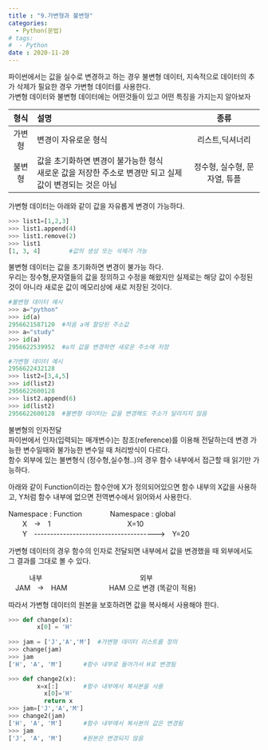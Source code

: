 ```yaml
---
title : "9.가변형과 불변형"
categories:
  - Python(문법)
# tags:
#  - Python
date : 2020-11-20
---
```


파이썬에서는 값을 실수로 변경하고 하는 경우 불변형 데이터, 지속적으로 데이터의 추가 삭제가 필요한 경우 가변형 데이터를 사용한다.  
가변형 데이터와 불변형 데이터에는 어떤것들이 있고 어떤 특징을 가지는지 알아보자  
  
  
| 형식 | 설명 | 종류 |
|:--:|:---|:--:|
| 가변형 | 변경이 자유로운 형식 | 리스트,딕셔너리 |
| 불변형 | 값을 초기화하면 변경이 불가능한 형식 <br> 새로운 값을 저장한 주소로 변경만 되고 실제 값이 변경되는 것은 아님 | 정수형, 실수형, 문자열, 튜플 |

가변형 데이터는 아래와 같이 값을 자유롭게 변경이 가능하다.

```python 
>>> list1=[1,2,3]
>>> list1.append(4)
>>> list1.remove(2)
>>> list1
[1, 3, 4]        #값의 생성 또는 삭제가 가능
```

불변형 데이터는 값을 초기화하면 변경이 불가능 하다.  
우리는 정수형,문자열들의 값을 정의하고 수정을 해왔지만 실제로는 해당 값이 수정된 것이 아니라 새로운 값이 메모리상에 새로 저장된 것이다.  

```python
#불변형 데이터 예시
>>> a="python"
>>> id(a)
2956621587120  #처음 a에 할당된 주소값
>>> a="study"
>>> id(a)
2956622539952  #a의 값을 변경하면 새로운 주소에 저장

#가변형 데이터 예시
2956622432128
>>> list2=[3,4,5]
>>> id(list2)
2956622600128
>>> list2.append(6)
>>> id(list2)
2956622600128  #불변형 데이터는 값을 변경해도 주소가 달라지지 않음
```

불변형의 인자전달  
파이썬에서 인자(입력되는 매개변수)는 참조(reference)를 이용해 전달하는데 변경 가능한 변수일때와 불가능한 변수일 때 처리방식이 다르다.  
함수 외부에 있는 불변형식 (정수형,실수형..)의 경우 함수 내부에서 접근할 때 읽기만 가능하다.  

아래와 같이 Function이라는 함수안에 X가 정의되어있으면 함수 내부의 X값을 사용하고, Y처럼 함수 내부에 없으면 전역변수에서 읽어와서 사용한다.  
  
Namespace : Function　　　　Namespace : global  
　　X　->　1　　　　　　　　　　　X=10  
　　Y　-------------------------------------->　Y=20  

가변형 데이터의 경우 함수의 인자로 전달되면 내부에서 값을 변경했을 때 외부에서도 그 결과를 그대로 볼 수 있다.  
  
　　　내부　　　　　　　　　　　　　　외부  
　JAM　->　HAM　　　　　　HAM 으로 변경 (똑같이 적용)

따라서 가변형 데이터의 원본을 보호하려면 값을 복사해서 사용해야 한다.  

```python
>>> def change(x):
      	x[0] = 'H'
	
>>> jam = ['J','A','M']  #가변형 데이터 리스트를 정의
>>> change(jam)
>>> jam
['H', 'A', 'M']      #함수 내부로 들어가서 H로 변경됨

>>> def change2(x):
      	x=x[:]       #함수 내부에서 복사본을 사용
	      x[0]='H'
	      return x
>>> jam=['J','A','M']
>>> change2(jam)
['H', 'A', 'M']      #함수 내부에서 복사본의 값은 변경됨
>>> jam
['J', 'A', 'M']      #원본은 변경되지 않음
```


